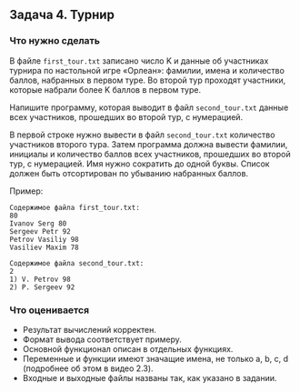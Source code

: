 ## Задача 4. Турнир 
### Что нужно сделать
В файле `first_tour.txt` записано число K и данные об участниках турнира по настольной игре «Орлеан»: фамилии, имена и количество баллов, набранных в первом туре. Во второй тур проходят участники, которые набрали более K баллов в первом туре. 

Напишите программу, которая выводит в файл `second_tour.txt` данные всех участников, прошедших во второй тур, с нумерацией. 

В первой строке нужно вывести в файл `second_tour.txt` количество участников второго тура. Затем программа должна вывести фамилии, инициалы и количество баллов всех участников, прошедших во второй тур, с нумерацией. Имя нужно сократить до одной буквы. Список должен быть отсортирован по убыванию набранных баллов.

Пример:
```
Содержимое файла first_tour.txt:
80
Ivanov Serg 80
Sergeev Petr 92
Petrov Vasiliy 98
Vasiliev Maxim 78

Содержимое файла second_tour.txt:
2
1) V. Petrov 98
2) P. Sergeev 92
```
### Что оценивается
- Результат вычислений корректен.
- Формат вывода соответствует примеру.
- Основной функционал описан в отдельных функциях.
- Переменные и функции имеют значащие имена, не только a, b, c, d (подробнее об этом в видео 2.3).
- Входные и выходные файлы названы так, как указано в задании.
